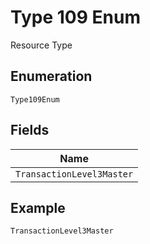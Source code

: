 
# Type 109 Enum

Resource Type

## Enumeration

`Type109Enum`

## Fields

| Name |
|  --- |
| `TransactionLevel3Master` |

## Example

```
TransactionLevel3Master
```

